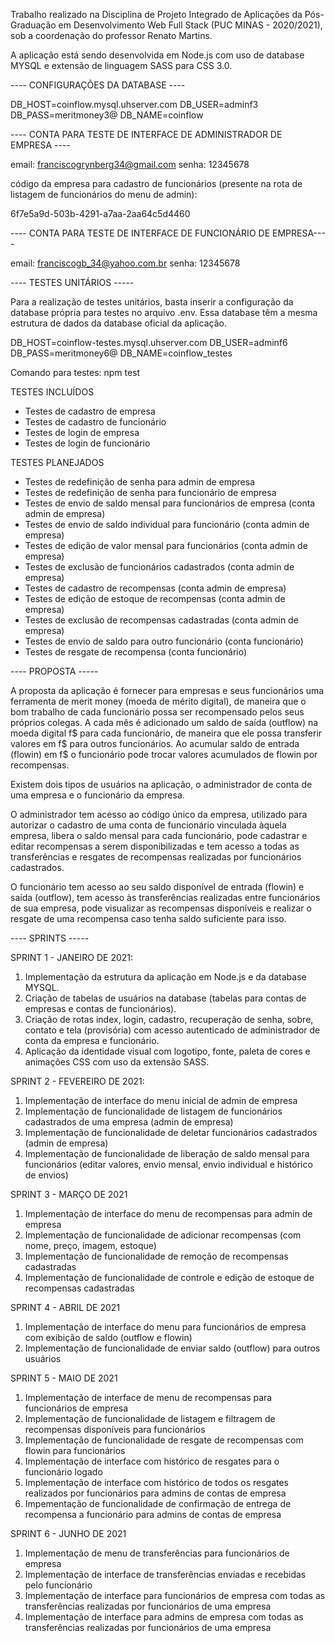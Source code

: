 Trabalho realizado na Disciplina de Projeto Integrado de Aplicações da Pós-Graduação em Desenvolvimento Web Full Stack (PUC MINAS - 2020/2021), sob a coordenação do professor Renato Martins.

A aplicação está sendo desenvolvida em Node.js com uso de database MYSQL e extensão de linguagem SASS para CSS 3.0.

---- CONFIGURAÇÕES DA DATABASE ----

DB_HOST=coinflow.mysql.uhserver.com
DB_USER=adminf3
DB_PASS=meritmoney3@
DB_NAME=coinflow

---- CONTA PARA TESTE DE INTERFACE DE ADMINISTRADOR DE EMPRESA ----

email: franciscogrynberg34@gmail.com
senha: 12345678

código da empresa para cadastro de funcionários (presente na rota de listagem de funcionários do menu de admin):

6f7e5a9d-503b-4291-a7aa-2aa64c5d4460

---- CONTA PARA TESTE DE INTERFACE DE FUNCIONÁRIO DE EMPRESA----

email: franciscogb_34@yahoo.com.br
senha: 12345678

---- TESTES UNITÁRIOS -----

Para a realização de testes unitários, basta inserir a configuração da database própria para testes no arquivo .env. Essa database têm a mesma estrutura de dados da database oficial da aplicação. 

DB_HOST=coinflow-testes.mysql.uhserver.com
DB_USER=adminf6
DB_PASS=meritmoney6@
DB_NAME=coinflow_testes

Comando para testes: npm test

TESTES INCLUÍDOS

- Testes de cadastro de empresa
- Testes de cadastro de funcionário
- Testes de login de empresa
- Testes de login de funcionário

TESTES PLANEJADOS

- Testes de redefinição de senha para admin de empresa
- Testes de redefinição de senha para funcionário de empresa
- Testes de envio de saldo mensal para funcionários de empresa (conta admin de empresa)
- Testes de envio de saldo individual para funcionário (conta admin de empresa)
- Testes de edição de valor mensal para funcionários (conta admin de empresa)
- Testes de exclusão de funcionários cadastrados (conta admin de empresa)
- Testes de cadastro de recompensas (conta admin de empresa)
- Testes de edição de estoque de recompensas (conta admin de empresa)
- Testes de exclusão de recompensas cadastradas (conta admin de empresa)
- Testes de envio de saldo para outro funcionário (conta funcionário)
- Testes de resgate de recompensa (conta funcionário)


---- PROPOSTA -----

A proposta da aplicação é fornecer para empresas e seus funcionários uma ferramenta de merit money (moeda de mérito digital), de maneira que o bom trabalho de cada funcionário possa ser recompensado pelos seus próprios colegas. A cada mês é adicionado um saldo de saída (outflow) na moeda digital f$ para cada funcionário, de maneira que ele possa transferir valores em f$ para outros funcionários. Ao acumular saldo de entrada (flowin) em f$ o funcionário pode trocar valores acumulados de flowin por recompensas.

Existem dois tipos de usuários na aplicação, o administrador de conta de uma empresa e o funcionário da empresa.

O administrador tem acesso ao código único da empresa, utilizado para autorizar o cadastro de uma conta de funcionário vinculada àquela empresa, libera o saldo mensal para cada funcionário, pode cadastrar e editar recompensas a serem disponibilizadas e tem acesso a todas as transferências e resgates de recompensas realizadas por funcionários cadastrados.

O funcionário tem acesso ao seu saldo disponível de entrada (flowin) e saída (outflow), tem acesso às transferências realizadas entre funcionários de sua empresa, pode visualizar as recompensas disponíveis e realizar o resgate de uma recompensa caso tenha saldo suficiente para isso. 


---- SPRINTS -----

SPRINT 1 - JANEIRO DE 2021:

1. Implementação da estrutura da aplicação em Node.js e da database MYSQL.
2. Criação de tabelas de usuários na database (tabelas para contas de empresas e contas de funcionários).
3. Criação de rotas index, login, cadastro, recuperação de senha, sobre, contato e tela (provisória) com acesso autenticado de administrador de conta da empresa e funcionário.
4. Aplicação da identidade visual com logotipo, fonte, paleta de cores e animações CSS com uso da extensão SASS.

SPRINT 2 - FEVEREIRO DE 2021:

1. Implementação de interface do menu inicial de admin de empresa
2. Implementação de funcionalidade de listagem de funcionários cadastrados de uma empresa (admin de empresa)
3. Implementação de funcionalidade de deletar funcionários cadastrados (admin de empresa)
4. Implementação de funcionalidade de liberação de saldo mensal para funcionários (editar valores, envio mensal, envio individual e histórico de envios)

SPRINT 3 - MARÇO DE 2021

1. Implementação de interface do menu de recompensas para admin de empresa
2. Implementação de funcionalidade de adicionar recompensas (com nome, preço, imagem, estoque)
3. Implementação de funcionalidade de remoção de recompensas cadastradas
4. Implementação de funcionalidade de controle e edição de estoque de recompensas cadastradas

SPRINT 4 - ABRIL DE 2021

1. Implementação de interface do menu para funcionários de empresa com exibição de saldo (outflow e flowin)
2. Implementação de funcionalidade de enviar saldo (outflow) para outros usuários

SPRINT 5 - MAIO DE 2021

1. Implementação de interface de menu de recompensas para funcionários de empresa
2. Implementação de funcionalidade de listagem e filtragem de recompensas disponíveis para funcionários
3. Implementação de funcionalidade de resgate de recompensas com flowin para funcionários
4. Implementação de interface com histórico de resgates para o funcionário logado
5. Implementação de interface com histórico de todos os resgates realizados por funcionários para admins de contas de empresa
6. Impementação de funcionalidade de confirmação de entrega de recompensa a funcionário para admins de contas de empresa

SPRINT 6 - JUNHO DE 2021

1. Implementação de menu de transferências para funcionários de empresa
2. Implementação de interface de transferências enviadas e recebidas pelo funcionário
3. Implementação de interface para funcionários de empresa com todas as transferências realizadas por funcionários de uma empresa
4. Implementação de interface para admins de empresa com todas as transferências realizadas por funcionários de uma empresa